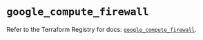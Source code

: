 # `google_compute_firewall`

Refer to the Terraform Registry for docs: [`google_compute_firewall`](https://registry.terraform.io/providers/hashicorp/google/5.20.0/docs/resources/compute_firewall).
